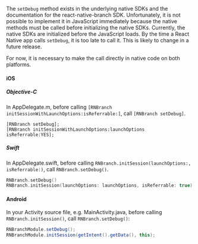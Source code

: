 The `setDebug` method exists in the underlying native SDKs and the documentation
for the react-native-branch SDK. Unfortunately, it is not possible to
implement it in JavaScript immediately because the native methods must be called
before initializing the native SDKs. Currently, the native SDKs are initialized
before the JavaScript loads. By the time a React Native app calls `setDebug`,
it is too late to call it. This is likely to change in a future release.

For now, it is necessary to make the call directly in native code on both
platforms.

#### iOS

##### Objective-C

In AppDelegate.m, before calling `[RNBranch initSessionWithLaunchOptions:isReferrable:]`,
call `[RNBranch setDebug]`.

```Obj-C
[RNBranch setDebug];
[RNBranch initSessionWithLaunchOptions:launchOptions isReferrable:YES];
```

##### Swift

In AppDelegate.swift, before calling `RNBranch.initSession(launchOptions:, isReferrable:)`,
call `RNBranch.setDebug()`.

```Swift
RNBranch.setDebug()
RNBranch.initSession(launchOptions: launchOptions, isReferrable: true)
```

#### Android

In your Activity source file, e.g. MainActivity.java, before calling `RNBranch.initSession()`,
call `RNBranch.setDebug()`:

```Java
RNBranchModule.setDebug();
RNBranchModule.initSession(getIntent().getData(), this);
```
